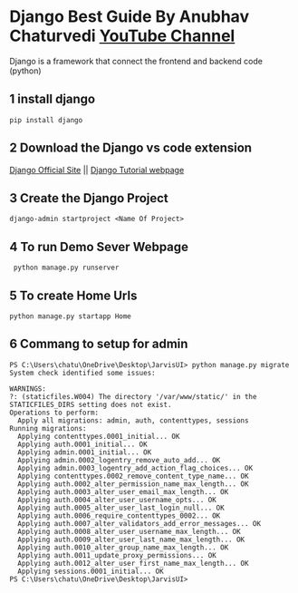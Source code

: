 # Django Best Guide By Anubhav Chaturvedi [YouTube Channel](https://www.youtube.com/@NetHyTech)
Django is a framework that connect the frontend and backend code (python)

## 1 install django

```
pip install django
```

## 2 Download the Django vs code extension

[Django Official Site](https://www.djangoproject.com/) || [Django Tutorial webpage](https://www.djangoproject.com/) 

## 3 Create the Django Project

```
django-admin startproject <Name Of Project>
```

## 4  To run Demo Sever Webpage

```
 python manage.py runserver
```
## 5 To create Home Urls
```
python manage.py startapp Home
```

## 6 Commang to setup for admin
```
PS C:\Users\chatu\OneDrive\Desktop\JarvisUI> python manage.py migrate       
System check identified some issues:

WARNINGS:
?: (staticfiles.W004) The directory '/var/www/static/' in the STATICFILES_DIRS setting does not exist.
Operations to perform:
  Apply all migrations: admin, auth, contenttypes, sessions
Running migrations:
  Applying contenttypes.0001_initial... OK
  Applying auth.0001_initial... OK
  Applying admin.0001_initial... OK
  Applying admin.0002_logentry_remove_auto_add... OK
  Applying admin.0003_logentry_add_action_flag_choices... OK
  Applying contenttypes.0002_remove_content_type_name... OK
  Applying auth.0002_alter_permission_name_max_length... OK
  Applying auth.0003_alter_user_email_max_length... OK
  Applying auth.0004_alter_user_username_opts... OK
  Applying auth.0005_alter_user_last_login_null... OK
  Applying auth.0006_require_contenttypes_0002... OK
  Applying auth.0007_alter_validators_add_error_messages... OK
  Applying auth.0008_alter_user_username_max_length... OK
  Applying auth.0009_alter_user_last_name_max_length... OK
  Applying auth.0010_alter_group_name_max_length... OK
  Applying auth.0011_update_proxy_permissions... OK
  Applying auth.0012_alter_user_first_name_max_length... OK
  Applying sessions.0001_initial... OK
PS C:\Users\chatu\OneDrive\Desktop\JarvisUI>
``` 
